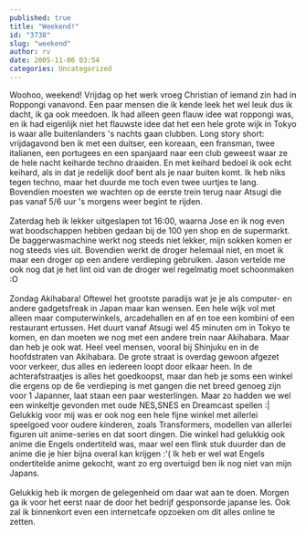 ```yaml
---
published: true
title: "Weekend!"
id: "3738"
slug: "weekend"
author: rv
date: 2005-11-06 03:54
categories: Uncategorized
---
```

Woohoo, weekend! Vrijdag op het werk vroeg Christian of iemand zin had in Roppongi vanavond. Een paar mensen die ik kende leek het wel leuk dus ik dacht, ik ga ook meedoen. Ik had alleen geen flauw idee wat roppongi was, en ik had eigenlijk niet het flauwste idee dat het een hele grote wijk in Tokyo is waar alle buitenlanders 's nachts gaan clubben. Long story short: vrijdagavond ben ik met een duitser, een koreaan, een fransman, twee italianen, een portugees en een spanjaard naar een club geweest waar ze de hele nacht keiharde techno draaiden. En met keihard bedoel ik ook echt keihard, als in dat je redelijk doof bent als je naar buiten komt. Ik heb niks tegen techno, maar het duurde me toch even twee uurtjes te lang. Bovendien moesten we wachten op de eerste trein terug naar Atsugi die pas vanaf 5/6 uur 's morgens weer begint te rijden.<br /><br />Zaterdag heb ik lekker uitgeslapen tot 16:00, waarna Jose en ik nog even wat boodschappen hebben gedaan bij de 100 yen shop en de supermarkt. De baggerwasmachine werkt nog steeds niet lekker, mijn sokken komen er nog steeds vies uit. Bovendien werkt de droger helemaal niet, en moet ik maar een droger op een andere verdieping gebruiken. Jason vertelde me ook nog dat je het lint oid van de droger wel regelmatig moet schoonmaken :O<br /><br />Zondag Akihabara! Oftewel het grootste paradijs wat je je als computer- en andere gadgetsfreak in Japan maar kan wensen. Een hele wijk vol met alleen maar computerwinkels, arcadehallen en af en toe een kombini of een restaurant ertussen. Het duurt vanaf Atsugi wel 45 minuten om in Tokyo te komen, en dan moeten we nog met een andere trein naar Akihabara. Maar dan heb je ook wat. Heel veel mensen, vooral bij Shinjuku en in de hoofdstraten van Akihabara. De grote straat is overdag gewoon afgezet voor verkeer, dus alles en iedereen loopt door elkaar heen. In de achterafstraatjes is alles het goedkoopst, maar dan heb je soms een winkel die ergens op de 6e verdieping is met gangen die net breed genoeg zijn voor 1 Japanner, laat staan een paar westerlingen. Maar zo hadden we wel een winkeltje gevonden met oude NES,SNES en Dreamcast spellen :| Gelukkig voor mij was er ook nog een hele fijne winkel met allerlei speelgoed voor oudere kinderen, zoals Transformers, modellen van allerlei figuren uit anime-series en dat soort dingen. Die winkel had gelukkig ook anime die Engels ondertiteld was, maar wel een flink stuk duurder dan de anime die je hier bijna overal kan krijgen :'( Ik heb er wel wat Engels ondertitelde anime gekocht, want zo erg overtuigd ben ik nog niet van mijn Japans.<br /><br />Gelukkig heb ik morgen de gelegenheid om daar wat aan te doen. Morgen ga ik voor het eerst naar de door het bedrijf gesponsorde japanse les. Ook zal ik binnenkort even een internetcafe opzoeken om dit alles online te zetten.